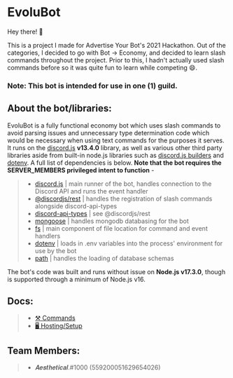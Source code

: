 # EvoluBot

Hey there! :wave:

This is a project I made for Advertise Your Bot's 2021 Hackathon. Out of the categories, I decided to go with Bot -> Economy, and decided to learn slash commands throughout the project. Prior to this, I hadn't actually used slash commands before so it was quite fun to learn while competing :smile:.

### **Note:** This bot is intended for use in one (1) guild.

## About the bot/libraries:
EvoluBot is a fully functional economy bot which uses slash commands to avoid parsing issues and unnecessary type determination code which would be necessary when using text commands for the purposes it serves. It runs on the [discord.js](https://github.com/discordjs/discord.js) **v13.4.0** library, as well as various other third party libraries aside from built-in node.js libraries such as [discord.js builders](https://github.com/discordjs/builders) and [dotenv](https://github.com/motdotla/dotenv). A full list of dependencies is below. **Note that the bot requires the SERVER_MEMBERS privileged intent to function** -
> - [discord.js](https://github.com/discordjs/discord.js) | main runner of the bot, handles connection to the Discord API and runs the event handler
> - [@discordjs/rest](https://github.com/discordjs/discord.js-modules/tree/main/packages/rest) | handles the registration of slash commands alongside discord-api-types
> - [discord-api-types](https://github.com/discordjs/discord-api-types) | see @discordjs/rest
> - [mongoose](https://github.com/Automattic/mongoose) | handles mongodb databasing for the bot
> - [fs](https://nodejs.org/api/fs.html) | main component of file location for command and event handlers
> - [dotenv](https://github.com/motdotla/dotenv) | loads in .env variables into the process' environment for use by the bot
> - [path](https://github.com/jinder/path) | handles the loading of database schemas

The bot's code was built and runs without issue on **Node.js v17.3.0**, though is supported through a minimum of Node.js v16.

## Docs:
> * [⚒️ Commands](./docs/commands.md)
> * [🖥️ Hosting/Setup](./docs/hosting.md)

## Team Members:
> - 𝑨𝒆𝒔𝒕𝒉𝒆𝒕𝒊𝒄𝒂𝒍.#1000 (559200051629654026)
